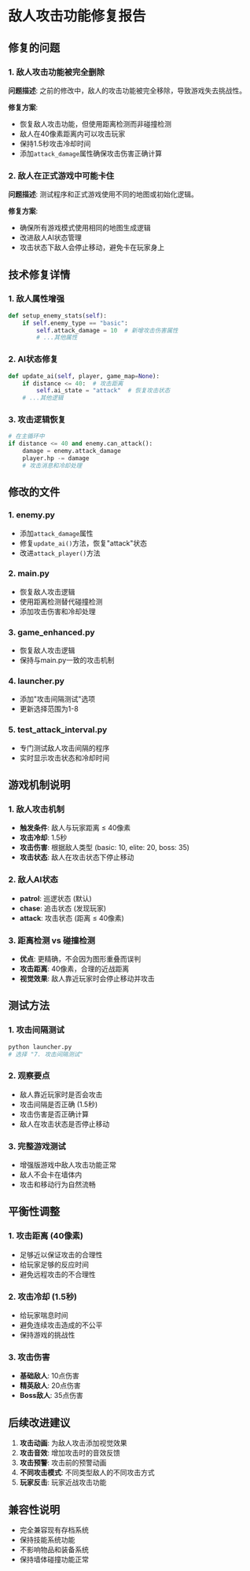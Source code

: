 # 敌人攻击功能修复报告

## 修复的问题

### 1. 敌人攻击功能被完全删除
**问题描述**: 之前的修改中，敌人的攻击功能被完全移除，导致游戏失去挑战性。

**修复方案**:
- 恢复敌人攻击功能，但使用距离检测而非碰撞检测
- 敌人在40像素距离内可以攻击玩家
- 保持1.5秒攻击冷却时间
- 添加`attack_damage`属性确保攻击伤害正确计算

### 2. 敌人在正式游戏中可能卡住
**问题描述**: 测试程序和正式游戏使用不同的地图或初始化逻辑。

**修复方案**:
- 确保所有游戏模式使用相同的地图生成逻辑
- 改进敌人AI状态管理
- 攻击状态下敌人会停止移动，避免卡在玩家身上

## 技术修复详情

### 1. 敌人属性增强
```python
def setup_enemy_stats(self):
    if self.enemy_type == "basic":
        self.attack_damage = 10  # 新增攻击伤害属性
        # ...其他属性
```

### 2. AI状态修复
```python
def update_ai(self, player, game_map=None):
    if distance <= 40:  # 攻击距离
        self.ai_state = "attack"  # 恢复攻击状态
    # ...其他逻辑
```

### 3. 攻击逻辑恢复
```python
# 在主循环中
if distance <= 40 and enemy.can_attack():
    damage = enemy.attack_damage
    player.hp -= damage
    # 攻击消息和冷却处理
```

## 修改的文件

### 1. enemy.py
- 添加`attack_damage`属性
- 修复`update_ai()`方法，恢复"attack"状态
- 改进`attack_player()`方法

### 2. main.py
- 恢复敌人攻击逻辑
- 使用距离检测替代碰撞检测
- 添加攻击伤害和冷却处理

### 3. game_enhanced.py
- 恢复敌人攻击逻辑
- 保持与main.py一致的攻击机制

### 4. launcher.py
- 添加"攻击间隔测试"选项
- 更新选择范围为1-8

### 5. test_attack_interval.py
- 专门测试敌人攻击间隔的程序
- 实时显示攻击状态和冷却时间

## 游戏机制说明

### 1. 敌人攻击机制
- **触发条件**: 敌人与玩家距离 ≤ 40像素
- **攻击冷却**: 1.5秒
- **攻击伤害**: 根据敌人类型 (basic: 10, elite: 20, boss: 35)
- **攻击状态**: 敌人在攻击状态下停止移动

### 2. 敌人AI状态
- **patrol**: 巡逻状态 (默认)
- **chase**: 追击状态 (发现玩家)
- **attack**: 攻击状态 (距离 ≤ 40像素)

### 3. 距离检测 vs 碰撞检测
- **优点**: 更精确，不会因为图形重叠而误判
- **攻击距离**: 40像素，合理的近战距离
- **视觉效果**: 敌人靠近玩家时会停止移动并攻击

## 测试方法

### 1. 攻击间隔测试
```bash
python launcher.py
# 选择 "7. 攻击间隔测试"
```

### 2. 观察要点
- 敌人靠近玩家时是否会攻击
- 攻击间隔是否正确 (1.5秒)
- 攻击伤害是否正确计算
- 敌人在攻击状态是否停止移动

### 3. 完整游戏测试
- 增强版游戏中敌人攻击功能正常
- 敌人不会卡在墙体内
- 攻击和移动行为自然流畅

## 平衡性调整

### 1. 攻击距离 (40像素)
- 足够近以保证攻击的合理性
- 给玩家足够的反应时间
- 避免远程攻击的不合理性

### 2. 攻击冷却 (1.5秒)
- 给玩家喘息时间
- 避免连续攻击造成的不公平
- 保持游戏的挑战性

### 3. 攻击伤害
- **基础敌人**: 10点伤害
- **精英敌人**: 20点伤害
- **Boss敌人**: 35点伤害

## 后续改进建议

1. **攻击动画**: 为敌人攻击添加视觉效果
2. **攻击音效**: 增加攻击时的音效反馈
3. **攻击预警**: 攻击前的预警动画
4. **不同攻击模式**: 不同类型敌人的不同攻击方式
5. **玩家反击**: 玩家近战攻击功能

## 兼容性说明

- 完全兼容现有存档系统
- 保持技能系统功能
- 不影响物品和装备系统
- 保持墙体碰撞功能正常
